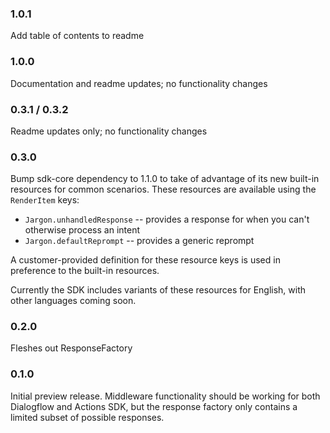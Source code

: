 ### 1.0.1
Add table of contents to readme

### 1.0.0
Documentation and readme updates; no functionality changes

### 0.3.1 / 0.3.2
Readme updates only; no functionality changes

### 0.3.0
Bump sdk-core dependency to 1.1.0 to take of advantage of its new built-in resources for common scenarios. These resources are available using the `RenderItem` keys:
* `Jargon.unhandledResponse` -- provides a response for when you can't otherwise process an intent
* `Jargon.defaultReprompt` -- provides a generic reprompt

A customer-provided definition for these resource keys is used in preference to the built-in resources.

Currently the SDK includes variants of these resources for English, with other languages coming soon.

### 0.2.0

Fleshes out ResponseFactory

### 0.1.0

Initial preview release. Middleware functionality should be working for both Dialogflow and Actions SDK, but the response factory only contains a limited subset of possible responses.
